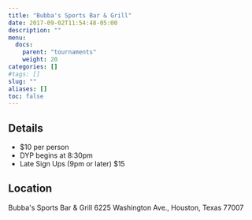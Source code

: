 ```yaml
---
title: "Bubba's Sports Bar & Grill"
date: 2017-09-02T11:54:48-05:00
description: ""
menu:
  docs:
    parent: "tournaments"
    weight: 20 
categories: []
#tags: []
slug: ""
aliases: []
toc: false
---
```


## Details

* $10 per person
* DYP begins at 8:30pm
* Late Sign Ups (9pm or later) $15

## Location

Bubba's Sports Bar & Grill
6225 Washington Ave., Houston, Texas 77007